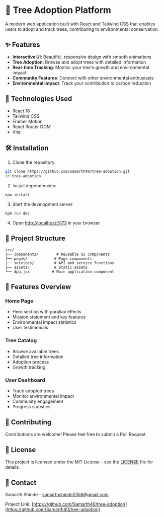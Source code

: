 # 🌳 Tree Adoption Platform

A modern web application built with React and Tailwind CSS that enables users to adopt and track trees, contributing to environmental conservation.

## ✨ Features

- **Interactive UI**: Beautiful, responsive design with smooth animations
- **Tree Adoption**: Browse and adopt trees with detailed information
- **Real-time Tracking**: Monitor your tree's growth and environmental impact
- **Community Features**: Connect with other environmental enthusiasts
- **Environmental Impact**: Track your contribution to carbon reduction

## 🚀 Technologies Used

- React 18
- Tailwind CSS
- Framer Motion
- React Router DOM
- Vite

## 🛠️ Installation

1. Clone the repository:
```bash
git clone https://github.com/Samarth40/tree-adoption.git
cd tree-adoption
```

2. Install dependencies:
```bash
npm install
```

3. Start the development server:
```bash
npm run dev
```

4. Open [http://localhost:5173](http://localhost:5173) in your browser

## 🌿 Project Structure

```
src/
├── components/        # Reusable UI components
├── pages/            # Page components
├── services/         # API and service functions
├── assets/           # Static assets
└── App.jsx          # Main application component
```

## 🎨 Features Overview

### Home Page
- Hero section with parallax effects
- Mission statement and key features
- Environmental impact statistics
- User testimonials

### Tree Catalog
- Browse available trees
- Detailed tree information
- Adoption process
- Growth tracking

### User Dashboard
- Track adopted trees
- Monitor environmental impact
- Community engagement
- Progress statistics

## 🤝 Contributing

Contributions are welcome! Please feel free to submit a Pull Request.

## 📝 License

This project is licensed under the MIT License - see the [LICENSE](LICENSE) file for details.

## 👤 Contact

Samarth Shinde - samarthshinde2356@gmail.com

Project Link: [https://github.com/Samarth40/tree-adoption](https://github.com/Samarth40/tree-adoption)
